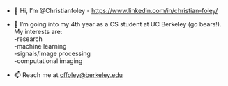 - 👋 Hi, I’m @Christianfoley - https://www.linkedin.com/in/christian-foley/
- 👀 I’m going into my 4th year as a CS student at UC Berkeley (go bears!). My interests are: <br>
          -research<br>
          -machine learning<br>
          -signals/image processing<br>
          -computational imaging<br>

- 📫 Reach me at cffoley@berkeley.edu

